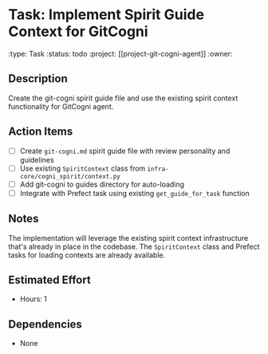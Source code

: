 # Task: Implement Spirit Guide Context for GitCogni
:type: Task
:status: todo
:project: [[project-git-cogni-agent]]
:owner:

## Description
Create the git-cogni spirit guide file and use the existing spirit context functionality for GitCogni agent.

## Action Items
- [ ] Create `git-cogni.md` spirit guide file with review personality and guidelines
- [ ] Use existing `SpiritContext` class from `infra-core/cogni_spirit/context.py`
- [ ] Add git-cogni to guides directory for auto-loading
- [ ] Integrate with Prefect task using existing `get_guide_for_task` function

## Notes
The implementation will leverage the existing spirit context infrastructure that's already in place in the codebase. The `SpiritContext` class and Prefect tasks for loading contexts are already available.

## Estimated Effort
- Hours: 1

## Dependencies
- None